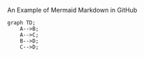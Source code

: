 An Example of Mermaid Markdown in GitHub

```mermaid
graph TD;
    A-->B;
    A-->C;
    B-->D;
    C-->D;
```
